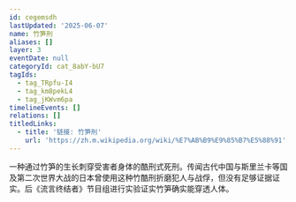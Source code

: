 ```yaml
---
id: cegemsdh
lastUpdated: '2025-06-07'
name: 竹笋刑
aliases: []
layer: 3
eventDate: null
categoryId: cat_8abY-bU7
tagIds:
  - tag_TRpfu-I4
  - tag_km8pekL4
  - tag_jKWvm6pa
timelineEvents: []
relations: []
titledLinks:
  - title: '链接: 竹笋刑'
    url: 'https://zh.m.wikipedia.org/wiki/%E7%AB%B9%E9%85%B7%E5%88%91'
---
```

一种通过竹笋的生长刺穿受害者身体的酷刑式死刑。传闻古代中国与斯里兰卡等国及第二次世界大战的日本曾使用这种竹酷刑折磨犯人与战俘，但没有足够证据证实。后《流言终结者》节目组进行实验证实竹笋确实能穿透人体。
